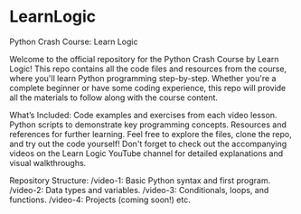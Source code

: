 # LearnLogic
Python Crash Course: Learn Logic

Welcome to the official repository for the Python Crash Course by Learn Logic! This repo contains all the code files and resources from the course, where you'll learn Python programming step-by-step. Whether you're a complete beginner or have some coding experience, this repo will provide all the materials to follow along with the course content.

What’s Included:
Code examples and exercises from each video lesson.
Python scripts to demonstrate key programming concepts.
Resources and references for further learning.
Feel free to explore the files, clone the repo, and try out the code yourself! Don't forget to check out the accompanying videos on the Learn Logic YouTube channel for detailed explanations and visual walkthroughs.

Repository Structure:
/video-1: Basic Python syntax and first program.
/video-2: Data types and variables.
/video-3: Conditionals, loops, and functions.
/video-4: Projects (coming soon!)
etc.

